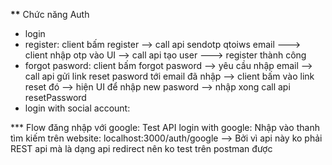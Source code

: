 **\*\*** Chức năng Auth

- login
- register: client bấm register --> call api sendotp qtoiws email ---> client nhập otp vào UI --> call api tạo user
  ---> register thành công
- forgot pasword: client bấm forgot pasword --> yêu cầu nhập email --> call api gửi link reset pasword tới email đã nhập
  --> client bấm vào link reset đó --> hiện UI để nhập new pasword --> nhập xong call api resetPassword
- login with social account:

\*\*\* Flow đăng nhập với google:
Test API login with google:
Nhập vào thanh tìm kiếm trên website: localhost:3000/auth/google
--> Bởi vì api này ko phải REST api mà là dạng api redirect nên ko test trên postman được
